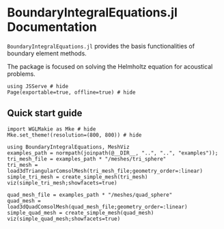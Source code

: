 # BoundaryIntegralEquations.jl Documentation

`BoundaryIntegralEquations.jl` provides the basis functionalities of boundary element methods.

The package is focused on solving the Helmholtz equation for acoustical problems. 

```@example introduction
using JSServe # hide
Page(exportable=true, offline=true) # hide
```

## Quick start guide
```@example introduction
import WGLMakie as Mke # hide
Mke.set_theme!(resolution=(800, 800)) # hide
```

```@example introduction
using BoundaryIntegralEquations, MeshViz
examples_path = normpath(joinpath(@__DIR__, "..", "..", "examples"));
tri_mesh_file = examples_path * "/meshes/tri_sphere"
tri_mesh = load3dTriangularComsolMesh(tri_mesh_file;geometry_order=:linear)
simple_tri_mesh = create_simple_mesh(tri_mesh)
viz(simple_tri_mesh;showfacets=true)
```

```@example introduction
quad_mesh_file = examples_path * "/meshes/quad_sphere"
quad_mesh = load3dQuadComsolMesh(quad_mesh_file;geometry_order=:linear)
simple_quad_mesh = create_simple_mesh(quad_mesh)
viz(simple_quad_mesh;showfacets=true)
```
